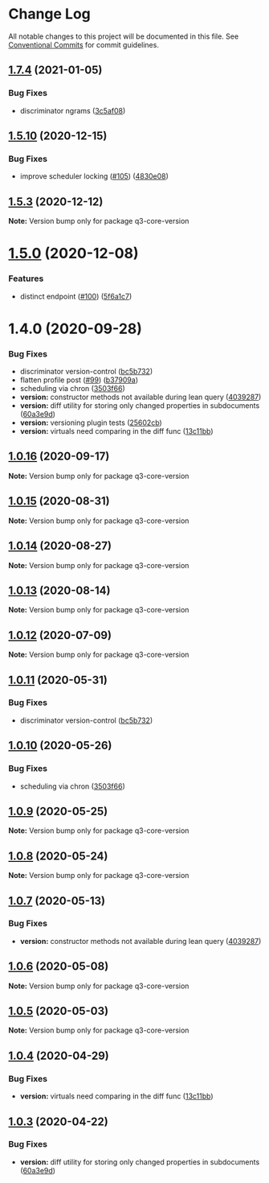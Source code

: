 # Change Log

All notable changes to this project will be documented in this file.
See [Conventional Commits](https://conventionalcommits.org) for commit guidelines.

## [1.7.4](https://github.com/3merge/q3-api/compare/v1.7.3...v1.7.4) (2021-01-05)


### Bug Fixes

* discriminator ngrams ([3c5af08](https://github.com/3merge/q3-api/commit/3c5af085c98543792825702208966272f410284d))





## [1.5.10](https://github.com/3merge/q3-api/compare/v1.5.9...v1.5.10) (2020-12-15)


### Bug Fixes

* improve scheduler locking ([#105](https://github.com/3merge/q3-api/issues/105)) ([4830e08](https://github.com/3merge/q3-api/commit/4830e083a13b1d714599f4d216ecfc1ea60e0515))





## [1.5.3](https://github.com/3merge/q3-api/compare/v1.5.2...v1.5.3) (2020-12-12)

**Note:** Version bump only for package q3-core-version





# [1.5.0](https://github.com/3merge/q3-api/compare/v1.4.1...v1.5.0) (2020-12-08)


### Features

* distinct endpoint ([#100](https://github.com/3merge/q3-api/issues/100)) ([5f6a1c7](https://github.com/3merge/q3-api/commit/5f6a1c7bdca95e1cb87b0ccd3b5b03870adacf1a))





# 1.4.0 (2020-09-28)


### Bug Fixes

* discriminator version-control ([bc5b732](https://github.com/3merge/q3-api/commit/bc5b732aee00c75e4f755a702ca6753d0a769a13))
* flatten profile post ([#99](https://github.com/3merge/q3-api/issues/99)) ([b37909a](https://github.com/3merge/q3-api/commit/b37909acdd6e8cb34a506c5bcfa613fd35a5b039))
* scheduling via chron ([3503f66](https://github.com/3merge/q3-api/commit/3503f66e80cf8b83c990af27bfe40a7feac1df11))
* **version:** constructor methods not available during lean query ([4039287](https://github.com/3merge/q3-api/commit/40392877df42db62418214830d304ea80ccc8f61))
* **version:** diff utility for storing only changed properties in subdocuments ([60a3e9d](https://github.com/3merge/q3-api/commit/60a3e9d0c56ec11918c678f4a40ad5b3d834a79a))
* **version:** versioning plugin tests ([25602cb](https://github.com/3merge/q3-api/commit/25602cb23536965611715610f7cfd5737cc1f036))
* **version:** virtuals need comparing in the diff func ([13c11bb](https://github.com/3merge/q3-api/commit/13c11bb7e03c9446424ed3815477b67b84501105))





## [1.0.16](https://github.com/3merge/q3-api/compare/q3-core-version@1.0.15...q3-core-version@1.0.16) (2020-09-17)

**Note:** Version bump only for package q3-core-version





## [1.0.15](https://github.com/3merge/q3-api/compare/q3-core-version@1.0.14...q3-core-version@1.0.15) (2020-08-31)

**Note:** Version bump only for package q3-core-version





## [1.0.14](https://github.com/3merge/q3-api/compare/q3-core-version@1.0.13...q3-core-version@1.0.14) (2020-08-27)

**Note:** Version bump only for package q3-core-version





## [1.0.13](https://github.com/3merge/q3-api/compare/q3-core-version@1.0.12...q3-core-version@1.0.13) (2020-08-14)

**Note:** Version bump only for package q3-core-version





## [1.0.12](https://github.com/3merge/q3-api/compare/q3-core-version@1.0.11...q3-core-version@1.0.12) (2020-07-09)

**Note:** Version bump only for package q3-core-version





## [1.0.11](https://github.com/3merge/q3-api/compare/q3-core-version@1.0.10...q3-core-version@1.0.11) (2020-05-31)


### Bug Fixes

* discriminator version-control ([bc5b732](https://github.com/3merge/q3-api/commit/bc5b732aee00c75e4f755a702ca6753d0a769a13))





## [1.0.10](https://github.com/3merge/q3-api/compare/q3-core-version@1.0.9...q3-core-version@1.0.10) (2020-05-26)


### Bug Fixes

* scheduling via chron ([3503f66](https://github.com/3merge/q3-api/commit/3503f66e80cf8b83c990af27bfe40a7feac1df11))





## [1.0.9](https://github.com/3merge/q3-api/compare/q3-core-version@1.0.8...q3-core-version@1.0.9) (2020-05-25)

**Note:** Version bump only for package q3-core-version





## [1.0.8](https://github.com/3merge/q3-api/compare/q3-core-version@1.0.7...q3-core-version@1.0.8) (2020-05-24)

**Note:** Version bump only for package q3-core-version





## [1.0.7](https://github.com/3merge/q3-api/compare/q3-core-version@1.0.6...q3-core-version@1.0.7) (2020-05-13)


### Bug Fixes

* **version:** constructor methods not available during lean query ([4039287](https://github.com/3merge/q3-api/commit/40392877df42db62418214830d304ea80ccc8f61))





## [1.0.6](https://github.com/3merge/q3-api/compare/q3-core-version@1.0.5...q3-core-version@1.0.6) (2020-05-08)

**Note:** Version bump only for package q3-core-version





## [1.0.5](https://github.com/3merge/q3-api/compare/q3-core-version@1.0.4...q3-core-version@1.0.5) (2020-05-03)

**Note:** Version bump only for package q3-core-version





## [1.0.4](https://github.com/3merge/q3-api/compare/q3-core-version@1.0.3...q3-core-version@1.0.4) (2020-04-29)


### Bug Fixes

* **version:** virtuals need comparing in the diff func ([13c11bb](https://github.com/3merge/q3-api/commit/13c11bb7e03c9446424ed3815477b67b84501105))





## [1.0.3](https://github.com/3merge/q3-api/compare/q3-core-version@1.0.2...q3-core-version@1.0.3) (2020-04-22)


### Bug Fixes

* **version:** diff utility for storing only changed properties in subdocuments ([60a3e9d](https://github.com/3merge/q3-api/commit/60a3e9d0c56ec11918c678f4a40ad5b3d834a79a))
